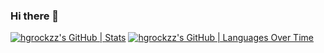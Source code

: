 ### Hi there 👋

<!--
**hgrockzz/hgrockzz** is a ✨ _special_ ✨ repository because its `README.md` (this file) appears on your GitHub profile.

Here are some ideas to get you started:

- 🔭 I’m currently working on ...
- 🌱 I’m currently learning ...
- 👯 I’m looking to collaborate on ...
- 🤔 I’m looking for help with ...
- 💬 Ask me about ...
- 📫 How to reach me: ...
- 😄 Pronouns: ...
- ⚡ Fun fact: ...
-->

[![hgrockzz's GitHub | Stats](https://stats.quine.sh/hgrockzz/github?theme=dark)](https://quine.sh)
[![hgrockzz's GitHub | Languages Over Time](https://stats.quine.sh/hgrockzz/languages-over-time?theme=dark)](https://quine.sh)
